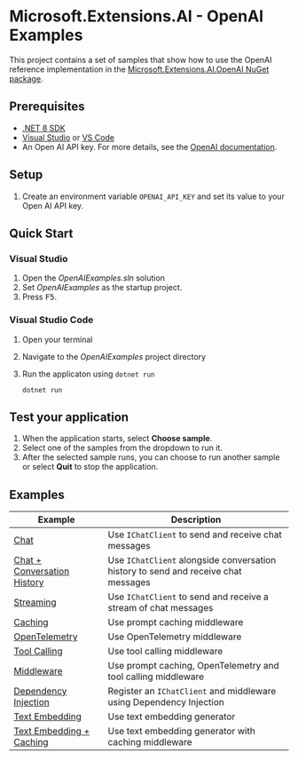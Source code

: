 # Microsoft.Extensions.AI - OpenAI Examples

This project contains a set of samples that show how to use the OpenAI reference implementation in the [Microsoft.Extensions.AI.OpenAI NuGet package](https://aka.ms/meai-openai-nuget).

## Prerequisites

- [.NET 8 SDK](https://dotnet.microsoft.com/download/dotnet/8.0)
- [Visual Studio](https://visualstudio.microsoft.com/downloads/) or [VS Code](https://visualstudio.microsoft.com/downloads/)
- An Open AI API key. For more details, see the [OpenAI documentation](https://help.openai.com/en/articles/4936850-where-do-i-find-my-openai-api-key).

## Setup

1. Create an environment variable `OPENAI_API_KEY` and set its value to your Open AI API key.

## Quick Start

### Visual Studio

1. Open the *OpenAIExamples.sln* solution
1. Set *OpenAIExamples* as the startup project.
1. Press <kbd>F5</kbd>.

### Visual Studio Code

1. Open your terminal
1. Navigate to the *OpenAIExamples* project directory
1. Run the applicaton using `dotnet run`

    ```dotnetcli
    dotnet run
    ```
## Test your application

1. When the application starts, select **Choose sample**.
1. Select one of the samples from the dropdown to run it. 
1. After the selected sample runs, you can choose to run another sample or select **Quit** to stop the application.

## Examples

| Example | Description |
| --- | --- |
| [Chat](./Chat.cs) | Use `IChatClient` to send and receive chat messages | [GitHub Link](../OpenAIExamples/Chat.cs) |
| [Chat + Conversation History](./ConversationHistory.cs) | Use `IChatClient` alongside conversation history to send and receive chat messages |  
| [Streaming](./Streaming.cs) | Use `IChatClient` to send and receive a stream of chat messages | 
| [Caching](./Caching.cs) | Use prompt caching middleware |
| [OpenTelemetry](./OpenTelemetry.cs) | Use OpenTelemetry middleware | 
| [Tool Calling](./ToolCalling.cs) | Use tool calling middleware | 
| [Middleware](./Middleware.cs) | Use prompt caching, OpenTelemetry and tool calling middleware | 
| [Dependency Injection](./DependencyInjection.cs) | Register an `IChatClient` and middleware using Dependency Injection |
| [Text Embedding](./TextEmbedding.cs) | Use text embedding generator |
| [Text Embedding + Caching](./TextEmbeddingCaching.cs) | Use text embedding generator with caching middleware | 